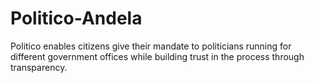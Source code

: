 # Politico-Andela
Politico enables citizens give their mandate to politicians running for different government offices while building trust in the process through transparency.
